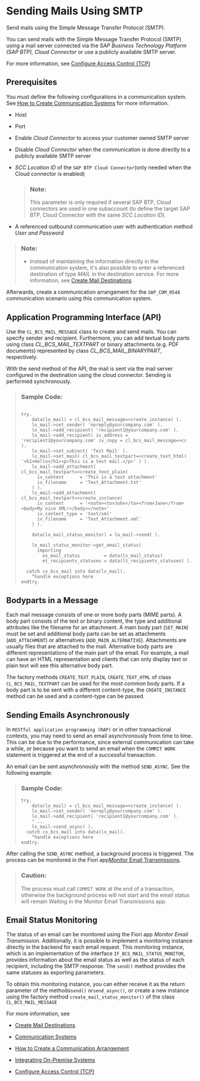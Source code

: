 <!-- copya3d3f38de12b430bb670e418e7e66bad -->

# Sending Mails Using SMTP

Send mails using the Simple Message Transfer Protocol \(SMTP\).

You can send mails with the Simple Message Transfer Protocol \(SMTP\) using a mail server connected via the *SAP Business Technology Platform \(SAP BTP\), Cloud Connector* or use a publicly available SMTP server.

For more information, see [Configure Access Control \(TCP\)](https://help.sap.com/viewer/cca91383641e40ffbe03bdc78f00f681/Cloud/en-US/befd4374d33a4833be117d7149b6a103.html)



<a name="copya3d3f38de12b430bb670e418e7e66bad__section_cty_fjg_slb"/>

## Prerequisites

You must define the following configurations in a communication system. See [How to Create Communication Systems](https://help.sap.com/docs/btp/sap-business-technology-platform/how-to-create-communication-systems?version=Cloud) for more information.

-   Host
-   Port
-   Enable *Cloud Connector* to access your customer owned SMTP server
-   Disable *Cloud Connector* when the communication is done directly to a publicly available SMTP server

-   *SCC Location ID* of the `SAP BTP Cloud Connector`\(only needed when the Cloud connector is enabled\)

    > ### Note:  
    > This parameter is only required if several SAP BTP, Cloud connectors are used in one subaccount \(to define the target SAP BTP, Cloud Connector with the same *SCC Location ID*\).

-   A referenced outbound communication user with authentication method *User and Password*

> ### Note:  
> -   Instead of maintaining the information directly in the communication system, it's also possible to enter a referenced destination of type *MAIL* in the destination service. For more information, see [Create Mail Destinations](https://help.sap.com/docs/connectivity/sap-btp-connectivity-cf/create-mail-destinations?version=Cloud).

Afterwards, create a communication arrangement for the `SAP_COM_0548` communication scenario using this communication system.



<a name="copya3d3f38de12b430bb670e418e7e66bad__section_u1r_zjg_slb"/>

## Application Programming Interface \(API\)

Use the `CL_BCS_MAIL_MESSAGE` class to create and send mails. You can specify sender and recipient. Furthermore, you can add textual body parts using class *CL\_BCS\_MAIL\_TEXTPART* or binary attachments \(e.g. PDF documents\) represented by class *CL\_BCS\_MAIL\_BINARYPART*, respectively.

With the send method of the API, the mail is sent via the mail server configured in the destination using the cloud connector. Sending is performed synchronously.

> ### Sample Code:  
> ```
> 
> try.
>     data(lo_mail) = cl_bcs_mail_message=>create_instance( ).
>     lo_mail->set_sender( 'noreply@yourcompany.com' ).
>     lo_mail->add_recipient( 'recipient1@yourcompany.com' ).
>     lo_mail->add_recipient( iv_address = 'recipient2@yourcompany.com' iv_copy = cl_bcs_mail_message=>cc ).
>     lo_mail->set_subject( 'Test Mail' ).
>     lo_mail->set_main( cl_bcs_mail_textpart=>create_text_html( '<h1>Hello</h1><p>This is a test mail.</p>' ) ).
>     lo_mail->add_attachment( cl_bcs_mail_textpart=>create_text_plain(
>       iv_content      = 'This is a text attachment'
>       iv_filename     = 'Text_Attachment.txt'
>     ) ).
>     lo_mail->add_attachment( cl_bcs_mail_textpart=>create_instance(
>       iv_content      = '<note><to>John</to><from>Jane</from><body>My nice XML!</body></note>'
>       iv_content_type = 'text/xml'
>       iv_filename     = 'Text_Attachment.xml'
>     ) ).  
>  
>     data(lo_mail_status_monitor) = lo_mail->send( ).  
>     
>     lo_mail_status_monitor->get_email_status(
>       importing
>         es_mail_status         = data(ls_mail_status)
>         et_recipients_statuses = data(lt_recipients_statuses) ).
>  
>   catch cx_bcs_mail into data(lx_mail).
>     “handle exceptions here
> endtry.
> ```



<a name="copya3d3f38de12b430bb670e418e7e66bad__section_th2_ghd_lxb"/>

## Bodyparts in a Message

Each mail message consists of one or more body parts \(MIME parts\). A body part consists of the text or binary content, the type and additional attributes like the filename for an attachment. A main body part \(`SET_MAIN`\) must be set and additional body parts can be set as attachments \(`ADD_ATTACHMENT`\) or alternatives \(`ADD_MAIN_ALTERNATIVE`\). Attachments are usually files that are attached to the mail. Alternative body parts are different representations of the main part of the email. For example, a mail can have an HTML representation and clients that can only display text or plain text will see this alternative body part.

The factory methods `CREATE_TEXT_PLAIN`, `CREATE_TEXT_HTML` of class `CL_BCS_MAIL_TEXTPART` can be used for the most common body parts. If a body part is to be sent with a different content-type, the `CREATE_INSTANCE` method can be used and a content-type can be passed.



<a name="copya3d3f38de12b430bb670e418e7e66bad__section_nfd_45q_bcc"/>

## Sending Emails Asynchronously

In `RESTful application programming (RAP)` or in other transactional contexts, you may need to send an email asynchronously from time to time. This can be due to the performance, since external communication can take a while, or because you want to send an email when the `COMMIT WORK` statement is triggered at the end of a successful transaction.

An email can be sent asynchronously with the method `SEND_ASYNC`. See the following example:

> ### Sample Code:  
> ```
> try.
>     data(lo_mail) = cl_bcs_mail_message=>create_instance( ).
>     lo_mail->set_sender( 'noreply@yourcompany.com' ).
>     lo_mail->add_recipient( 'recipient1@yourcompany.com' ).
>     " ...
>     lo_mail->send_async( ).
>   catch cx_bcs_mail into data(lx_mail).
>     “handle exceptions here
> endtry.
> 
> ```

After calling the `SEND_ASYNC` method, a background process is triggered. The process can be monitored in the Fiori app[Monitor Email Transmissions](../50-administration-and-ops/monitor-email-transmissions-8cf1ac9.md).

> ### Caution:  
> The process must call `COMMIT WORK` at the end of a transaction, otherwise the background process will not start and the email status will remain Waiting in the Monitor Email Transmissions app.



<a name="copya3d3f38de12b430bb670e418e7e66bad__section_crf_bvq_bcc"/>

## Email Status Monitoring

The status of an email can be monitored using the Fiori app *Monitor Email Transmission*. Additionally, it is possible to implement a monitoring instance directly in the backend for each email request. This monitoring instance, which is an implementation of the interface `IF_BCS_MAIL_STATUS_MONITOR`, provides information about the email status as well as the status of each recipient, including the SMTP response. The `send()` method provides the same statuses as exporting parameters.

To obtain this monitoring instance, you can either receive it as the return parameter of the methods`send()` or`send_async()`, or create a new instance using the factory method `create_mail_status_monitor()` of the class `CL_BCS_MAIL_MESSAGE`



For more information, see

-   [Create Mail Destinations](https://help.sap.com/viewer/cca91383641e40ffbe03bdc78f00f681/Cloud/en-US/6442cb4f8b0f41178abce14c35f5def4.html)

-   [Communication Systems](../50-administration-and-ops/communication-systems-15663c1.md)

-   [How to Create a Communication Arrangement](../50-administration-and-ops/how-to-create-a-communication-arrangement-a0771f6.md)

-   [Integrating On-Premise Systems](integrating-on-premise-systems-c95327f.md)

-   [Configure Access Control \(TCP\)](https://help.sap.com/viewer/cca91383641e40ffbe03bdc78f00f681/Cloud/en-US/befd4374d33a4833be117d7149b6a103.html)


